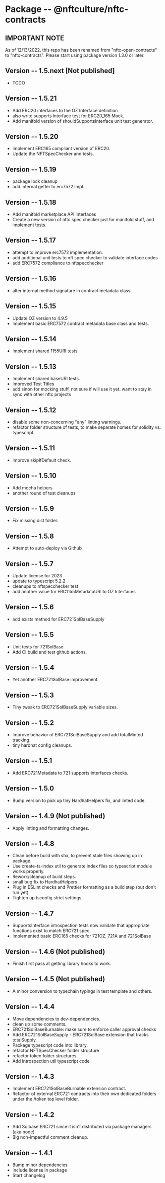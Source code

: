 # Package -- @nftculture/nftc-contracts

## IMPORTANT NOTE
As of 12/13/2022, this repo has been renamed from "nftc-open-contracts" to "nftc-contracts". Please start using package version 1.3.0 or later.


## Version -- 1.5.next [Not published]
- TODO

## Version -- 1.5.21
- Add ERC20 interfaces to the OZ Interface definition 
- also write supports interface test for ERC20_165 Mock.
- Add manifold version of shouldSupportsInterface unit test generator.

## Version -- 1.5.20
- Implement ERC165 compliant version of ERC20.
- Update the NFTSpecChecker and tests.

## Version -- 1.5.19
- package lock cleanup
- add internal getter to erc7572 impl.

## Version -- 1.5.18
- Add manifold marketplace API interfaces
- Create a new version of nftc spec checker just for manifold stuff, and implement tests.

## Version -- 1.5.17
- attempt to improve erc7572 implementation.
- add additional unit tests to nft spec checker to validate interface codes
- add ERC7572 compliance to nftspecchecker

## Version -- 1.5.16
- alter internal method signature in contract metadata class.

## Version -- 1.5.15
- Update OZ version to 4.9.5
- Implement basic ERC7572 contract metadata base class and tests.

## Version -- 1.5.14
- Implement shared 1155URI tests.

## Version -- 1.5.13
- Implement shared baseURI tests.
- Improved Test Titles
- add sinon for mocking stuff, not sure if will use it yet. want to stay in sync with other nftc projects

## Version -- 1.5.12
- disable some non-concerning "any" linting warnings.
- refactor folder structure of tests, to make separate homes for solidity vs. typescript.

## Version -- 1.5.11
- Improve skipIfDefault check.

## Version -- 1.5.10
- Add mocha helpers
- another round of test cleanups

## Version -- 1.5.9
- Fix missing dist folder.

## Version -- 1.5.8
- Attempt to auto-deploy via Github

## Version -- 1.5.7
- Update license for 2023
- update to typescript 5.2.2
- cleanups to nftspecchecker test
- add another value for ERC1155MetadataURI to OZ Interfaces

## Version -- 1.5.6
- add exists method for ERC721SolBaseSupply

## Version -- 1.5.5
- Unit tests for 721SolBase
- Add CI build and test github actions.

## Version -- 1.5.4
- Yet another ERC721SolBase improvement.

## Version -- 1.5.3
- Tiny tweak to ERC721SolBaseSupply variable sizes.

## Version -- 1.5.2
- Improve behavior of ERC721SolBaseSupply and add totalMinted tracking.
- tiny hardhat config cleanups.

## Version -- 1.5.1
- Add ERC721Metadata to 721 supports interfaces checks.

## Version -- 1.5.0
- Bump version to pick up tiny HardhatHelpers fix, and linted code.

## Version -- 1.4.9 (Not published)
- Apply linting and formatting changes.

## Version -- 1.4.8
- Clean before build with shx, to prevent stale files showing up in package.
- Use create-ts-index util to generate index files so typescript module works properly.
- Rework/cleanup of build steps.
- small bug fix to HardhatHelpers
- Plug in ESLint checks and Prettier formatting as a build step (but don't run yet)
- Tighten up tsconfig strict settings.

## Version -- 1.4.7
- SupportsInterface introspection tests now validate that appropriate functions exist to match ERC721 spec.
- Implemented basic ERC165 checks for 721OZ, 721A and 721SolBase

## Version -- 1.4.6 (Not published)
- Finish first pass at getting library hooks to work.

## Version -- 1.4.5 (Not published)
- A minor conversion to typechain typings in test template and others.

## Version -- 1.4.4
- Move dependencies to dev-dependencies.
- clean up some comments.
- ERC721SolBaseBurnable: make sure to enforce caller approval checks
- Add ERC721SolBaseSupply - ERC721SolBase extension that tracks totalSupply.
- Package typescript code into library.
- refactor NFTSpecChecker folder structure
- refactor token folder structures
- Add introspection util typescript code

## Version -- 1.4.3
- Implement ERC721SolBaseBurnable extension contract.
- Refactor of external ERC721 contracts into their own dedicated folders under the /token top level folder.

## Version -- 1.4.2
- Add Solbase ERC721 since it isn't distributed via package managers (aka node)
- Big non-impactful comment cleanup.

## Version -- 1.4.1
- Bump minor dependencies
- Include license in package
- Start changelog